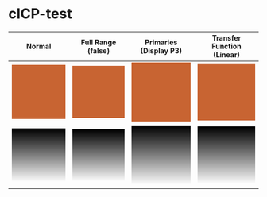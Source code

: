 # cICP-test

| Normal | Full Range (false)  | Primaries (Display P3) | Transfer Function (Linear)|
| --- | --- | --- | --- |
| ![Full Range](solid-full-range.png) | ![Narrow Range](solid-narrow-range.png) |  ![Display P3](solid-display-p3.png) | ![Linear](solid-linear.png) |
| ![Full Range](full-range.png) | ![Narrow Range](narrow-range.png) | ![Display P3](display-p3.png) | ![Linear](linear.png) |
